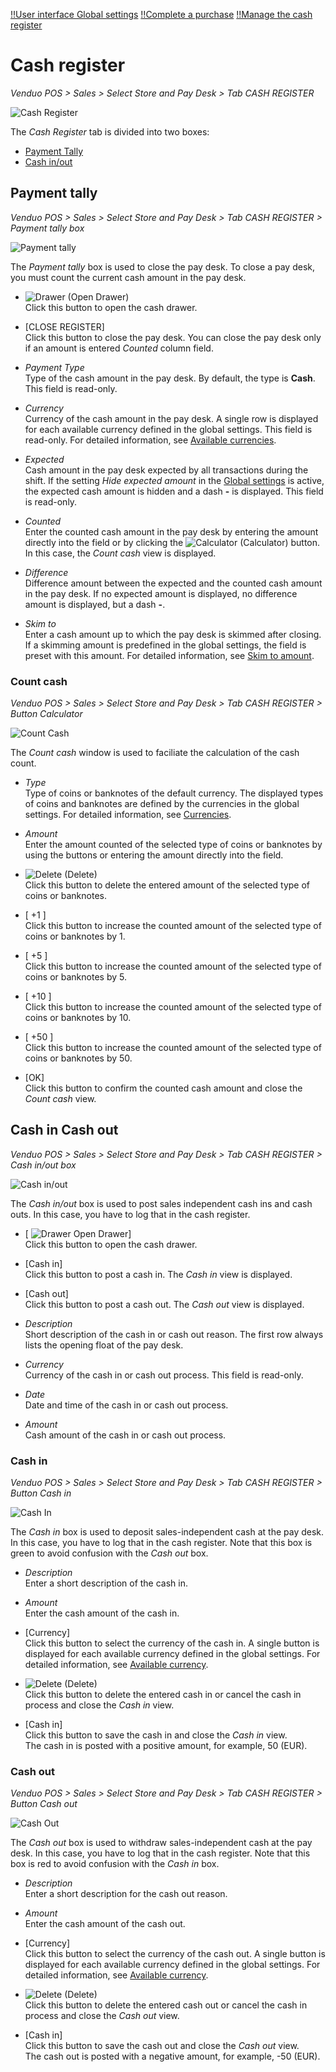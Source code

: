 [!!User interface Global settings](./02a_GlobalSettings.md)
[!!Complete a purchase](../Operation/04_CompletePurchase.md)
[!!Manage the cash register](../Operation/05_ManageCashRegister.md)

# Cash register


*Venduo POS > Sales > Select Store and Pay Desk > Tab CASH REGISTER*

![Cash Register](../../Assets/Screenshots/POS/Sales/CashRegister/CashRegister.png "[Cash Register]")

The *Cash Register* tab is divided into two boxes:
- [Payment Tally](#payment-tally)
- [Cash in/out](#cash-in-cash-out)


## Payment tally

*Venduo POS > Sales > Select Store and Pay Desk > Tab CASH REGISTER > Payment tally box*

![Payment tally](../../Assets/Screenshots/POS/Sales/CashRegister/PaymentTally.png "[Payment tally]")

The *Payment tally* box is used to close the pay desk. To close a pay desk, you must count the current cash amount in the pay desk. 

- ![Drawer](../../Assets/Icons/Drawer.png "[Drawer]") (Open Drawer)  
    Click this button to open the cash drawer.

- [CLOSE REGISTER]   
    Click this button to close the pay desk. You can close the pay desk only if an amount is entered *Counted* column field.

- *Payment Type*   
    Type of the cash amount in the pay desk. By default, the type is **Cash**. This field is read-only.

- *Currency*   
    Currency of the cash amount in the pay desk. A single row is displayed for each available currency defined in the global settings. This field is read-only. For detailed information, see [Available currencies](./02a_GlobalSettings.md#available-currencies).

- *Expected*   
    Cash amount in the pay desk expected by all transactions during the shift. If the setting *Hide expected amount* in the [Global settings](./02a_GlobalSettings.md#erwarteten-vertrag-verbergen) is active, the expected cash amount is hidden and a dash **-** is displayed. This field is read-only.

- *Counted*   
    Enter the counted cash amount in the pay desk by entering the amount directly into the field or by clicking the ![Calculator](../../Assets/Icons/Calculator01.png "[Calculator]") (Calculator) button. In this case, the *Count cash* view is displayed.

- *Difference*   
    Difference amount between the expected and the counted cash amount in the pay desk. If no expected amount is displayed, no difference amount is displayed, but a dash **-**.

- *Skim to*   
    Enter a cash amount up to which the pay desk is skimmed after closing. If a skimming amount is predefined in the global settings, the field is preset with this amount. For detailed information, see [Skim to amount](./02a_GlobalSettings.md#skim-to-amount).


### Count cash

*Venduo POS > Sales > Select Store and Pay Desk > Tab CASH REGISTER > Button Calculator*

![Count Cash](../../Assets/Screenshots/POS/Sales/CashRegister/CountCash.png "[Count Cash]")

The *Count cash* window is used to faciliate the calculation of the cash count.

- *Type*   
    Type of coins or banknotes of the default currency. The displayed types of coins and banknotes are defined by the currencies in the global settings. For detailed information, see [Currencies](./02a_GlobalSettings.md#currencies).

- *Amount*   
    Enter the amount counted of the selected type of coins or banknotes by using the buttons or entering the amount directly into the field.

- ![Delete](../../Assets/Icons/Trash06.png "[Delete]") (Delete)   
    Click this button to delete the entered amount of the selected type of coins or banknotes.

- [ +1 ]   
    Click this button to increase the counted amount of the selected type of coins or banknotes by 1.

- [ +5 ]   
    Click this button to increase the counted amount of the selected type of coins or banknotes by 5.

- [ +10 ]   
    Click this button to increase the counted amount of the selected type of coins or banknotes by 10.

- [ +50 ]   
    Click this button to increase the counted amount of the selected type of coins or banknotes by 50.

- [OK]   
    Click this button to confirm the counted cash amount and close the *Count cash* view.



## Cash in Cash out

*Venduo POS > Sales > Select Store and Pay Desk > Tab CASH REGISTER > Cash in/out box*

![Cash in/out](../../Assets/Screenshots/POS/Sales/CashRegister/CashInOut.png "[Cash In/Out]")

The *Cash in/out* box is used to post sales independent cash ins and cash outs. In this case, you have to log that in the cash register.


- [ ![Drawer](../../Assets/Icons/Drawer.png "[Drawer]") Open Drawer]  
    Click this button to open the cash drawer.

- [Cash in]   
    Click this button to post a cash in. The *Cash in* view is displayed.

- [Cash out]   
    Click this button to post a cash out. The *Cash out* view is displayed.

- *Description*   
    Short description of the cash in or cash out reason. The first row always lists the opening float of the pay desk.

- *Currency*   
    Currency of the cash in or cash out process. This field is read-only.

- *Date*   
    Date and time of the cash in or cash out process.

- *Amount*   
    Cash amount of the cash in or cash out process.


### Cash in

*Venduo POS > Sales > Select Store and Pay Desk > Tab CASH REGISTER > Button Cash in*

![Cash In](../../Assets/Screenshots/POS/Sales/CashRegister/CashIn.png "[Cash In]")

The *Cash in* box is used to deposit sales-independent cash at the pay desk. In this case, you have to log that in the cash register. Note that this box is green to avoid confusion with the *Cash out* box.

- *Description*   
    Enter a short description of the cash in.

- *Amount*   
    Enter the cash amount of the cash in.

- [Currency]    
    Click this button to select the currency of the cash in. A single button is displayed for each available currency defined in the global settings. For detailed information, see [Available currency](./02a_GlobalSettings.md#available-currencies).    

- ![Delete](../../Assets/Icons/Trash03.png "[Delete]") (Delete)    
    Click this button to delete the entered cash in or cancel the cash in process and close the *Cash in* view.

- [Cash in]   
    Click this button to save the cash in and close the *Cash in* view.    
    The cash in is posted with a positive amount, for example, 50 (EUR).


### Cash out

*Venduo POS > Sales > Select Store and Pay Desk > Tab CASH REGISTER > Button Cash out*

![Cash Out](../../Assets/Screenshots/POS/Sales/CashRegister/CashOut.png "[Cash Out]")

The *Cash out* box is used to withdraw sales-independent cash at the pay desk. In this case, you have to log that in the cash register. Note that this box is red to avoid confusion with the *Cash in* box.

- *Description*   
    Enter a short description for the cash out reason.

- *Amount*   
    Enter the cash amount of the cash out.

- [Currency]     
    Click this button to select the currency of the cash out. A single button is displayed for each available currency defined in the global settings. For detailed information, see [Available currency](./02a_GlobalSettings.md#available-currencies).

- ![Delete](../../Assets/Icons/Trash04.png "[Delete]") (Delete)    
    Click this button to delete the entered cash out or cancel the cash in process and close the *Cash out* view.

- [Cash in]   
    Click this button to save the cash out and close the *Cash out* view.     
    The cash out is posted with a negative amount, for example, -50 (EUR).
